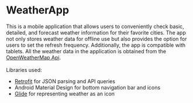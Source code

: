 # WeatherApp
This is a mobile application that allows users to conveniently check basic, detailed, and forecast weather information for their favorite cities. The app not only stores weather data for offline use but also provides the option for users to set the refresh frequency. Additionally, the app is compatible with tablets. All the weather data in the application is obtained from the [OpenWeatherMap Api](https://openweathermap.org/api). </br></br>
Libraries used:
* [Retrofit](https://square.github.io/retrofit/) for JSON parsing and API queries
* Android Material Design for bottom navigation bar and icons
* [Glide](https://github.com/bumptech/glide) for representing weather as an icon
